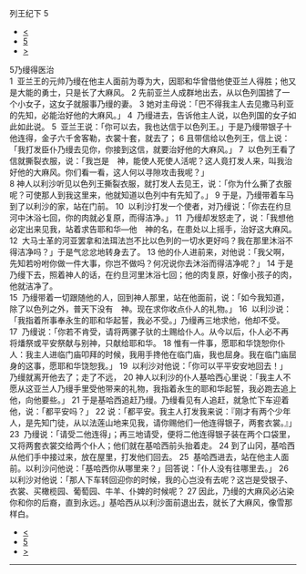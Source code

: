 ﻿





 列王纪下 5




* [<](bible/2KI04.md)
* [5](bible/2KI.md)
* [>](bible/2KI06.md)



 
5乃缦得医治  
1  亚兰王的元帅乃缦在他主人面前为尊为大，因耶和华曾借他使亚兰人得胜；他又是大能的勇士，只是长了大麻风。 
2 先前亚兰人成群地出去，从以色列国掳了一个小女子，这女子就服事乃缦的妻。 
3 她对主母说：「巴不得我主人去见撒马利亚的先知，必能治好他的大麻风。」 
4  乃缦进去，告诉他主人说，以色列国的女子如此如此说。 
5  亚兰王说：「你可以去，我也达信于以色列王。」于是乃缦带银子十他连得，金子六千舍客勒，衣裳十套，就去了； 
6 且带信给以色列王，信上说：「我打发臣仆乃缦去见你，你接到这信，就要治好他的大麻风。」 
7  以色列王看了信就撕裂衣服，说：「我岂是　神，能使人死使人活呢？这人竟打发人来，叫我治好他的大麻风。你们看一看，这人何以寻隙攻击我呢？」  
8 神人以利沙听见以色列王撕裂衣服，就打发人去见王，说：「你为什么撕了衣服呢？可使那人到我这里来，他就知道以色列中有先知了。」 
9 于是，乃缦带着车马到了以利沙的家，站在门前。 
10  以利沙打发一个使者，对乃缦说：「你去在约旦河中沐浴七回，你的肉就必复原，而得洁净。」 
11  乃缦却发怒走了，说：「我想他必定出来见我，站着求告耶和华—他　神的名，在患处以上摇手，治好这大麻风。 
12  大马士革的河亚罢拿和法珥法岂不比以色列的一切水更好吗？我在那里沐浴不得洁净吗？」于是气忿忿地转身去了。 
13 他的仆人进前来，对他说：「我父啊，先知若吩咐你做一件大事，你岂不做吗？何况说你去沐浴而得洁净呢？」 
14 于是乃缦下去，照着神人的话，在约旦河里沐浴七回；他的肉复原，好像小孩子的肉，他就洁净了。  
15  乃缦带着一切跟随他的人，回到神人那里，站在他面前，说：「如今我知道，除了以色列之外，普天下没有　神。现在求你收点仆人的礼物。」 
16  以利沙说：「我指着所事奉永生的耶和华起誓，我必不受。」乃缦再三地求他，他却不受。 
17  乃缦说：「你若不肯受，请将两骡子驮的土赐给仆人。从今以后，仆人必不再将燔祭或平安祭献与别神，只献给耶和华。 
18 惟有一件事，愿耶和华饶恕你仆人：我主人进临门庙叩拜的时候，我用手搀他在临门庙，我也屈身。我在临门庙屈身的这事，愿耶和华饶恕我。」 
19  以利沙对他说：「你可以平平安安地回去！」 乃缦就离开他去了；走了不远， 
20 神人以利沙的仆人基哈西心里说：「我主人不愿从这亚兰人乃缦手里受他带来的礼物，我指着永生的耶和华起誓，我必跑去追上他，向他要些。」 
21 于是基哈西追赶乃缦。乃缦看见有人追赶，就急忙下车迎着他，说：「都平安吗？」 
22 说：「都平安。我主人打发我来说：『刚才有两个少年人，是先知门徒，从以法莲山地来见我，请你赐他们一他连得银子，两套衣裳。』」 
23  乃缦说：「请受二他连得」；再三地请受，便将二他连得银子装在两个口袋里，又将两套衣裳交给两个仆人；他们就在基哈西前头抬着走。 
24 到了山冈，基哈西从他们手中接过来，放在屋里，打发他们回去。 
25  基哈西进去，站在他主人面前。以利沙问他说：「基哈西你从哪里来？」回答说：「仆人没有往哪里去。」 
26  以利沙对他说：「那人下车转回迎你的时候，我的心岂没有去呢？这岂是受银子、衣裳、买橄榄园、葡萄园、牛羊、仆婢的时候呢？ 
27 因此，乃缦的大麻风必沾染你和你的后裔，直到永远。」基哈西从以利沙面前退出去，就长了大麻风，像雪那样白。 
* [<](bible/2KI04.md)
* [5](bible/2KI.md)
* [>](bible/2KI06.md)





---










